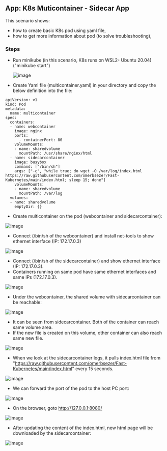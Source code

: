 ## App: K8s Muticontainer - Sidecar App

This scenario shows:
- how to create basic K8s pod using yaml file,
- how to get more information about pod (to solve troubleshooting),


### Steps

- Run minikube  (in this scenario, K8s runs on WSL2- Ubuntu 20.04) ("minikube start")

  ![image](https://user-images.githubusercontent.com/10358317/153183333-371fe598-d5a4-4b86-9b5d-9e33f35063cc.png)
  
- Create Yaml file (multicontainer.yaml) in your directory and copy the below definition into the file:

```
apiVersion: v1
kind: Pod
metadata:
  name: multicontainer
spec:
  containers:
  - name: webcontainer
    image: nginx
    ports:
      - containerPort: 80
    volumeMounts:
    - name: sharedvolume
      mountPath: /usr/share/nginx/html
  - name: sidecarcontainer
    image: busybox
    command: ["/bin/sh"]
    args: ["-c", "while true; do wget -O /var/log/index.html https://raw.githubusercontent.com/omerbsezer/Fast-Kubernetes/main/index.html; sleep 15; done"]
    volumeMounts:
    - name: sharedvolume
      mountPath: /var/log
  volumes:
  - name: sharedvolume
    emptyDir: {}
```

- Create multicontainer on the pod (webcontainer and sidecarcontainer):

![image](https://user-images.githubusercontent.com/10358317/153407239-c74aa02d-dc51-4ce3-a680-ec777db8477b.png)

- Connect (/bin/sh of the webcontainer) and install net-tools to show ethernet interface (IP: 172.17.0.3) 

![image](https://user-images.githubusercontent.com/10358317/153408261-bdd4b6b5-c44f-4a12-9959-85cb9c582178.png)

- Connect (/bin/sh of the sidecarcontainer) and show ethernet interface (IP: 172.17.0.3). 
- Containers running on same pod have same ethernet interfaces and same IPs (172.17.0.3).

![image](https://user-images.githubusercontent.com/10358317/153408722-d01eff1c-64e9-4020-a556-9d44a7a0a4f8.png)

- Under the webcontainer, the shared volume with sidecarcontainer can be reachable: 
 
![image](https://user-images.githubusercontent.com/10358317/153412202-bfb7533a-1960-4436-b10b-69f4d788a4ae.png)

- It can be seen from sidecarcontainer. Both of the container can reach same volume area.
- If the new file is created on this volume, other container can also reach same new file. 

![image](https://user-images.githubusercontent.com/10358317/153412522-9214cf3c-d529-4381-b668-a8ad84f95ad5.png)

- When we look at the sidecarcontainer logs, it pulls index.html file from "https://raw.githubusercontent.com/omerbsezer/Fast-Kubernetes/main/index.html" every 15 seconds.

![image](https://user-images.githubusercontent.com/10358317/153412851-3f9763b8-9cfe-4822-b869-b2333f580e77.png)

- We can forward the port of the pod to the host PC port:

![image](https://user-images.githubusercontent.com/10358317/153413173-55554d77-2531-4fbe-88e2-1e84ded64be7.png)

- On the browser, goto http://127.0.0.1:8080/

![image](https://user-images.githubusercontent.com/10358317/153413389-f5eec26e-b2cd-44f9-a968-e6133550bfc6.png)


- After updating the content of the index.html, new html page will be downloaded by the sidecarcontainer:

![image](https://user-images.githubusercontent.com/10358317/153414407-3caf71b0-1286-42e8-87e4-d7d1ba47c356.png)

